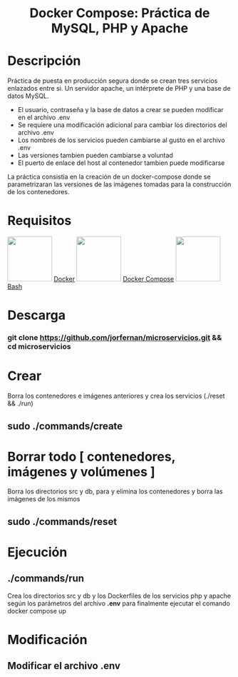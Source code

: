 <h1 align="center">Docker Compose: Práctica de MySQL, PHP y Apache</h1>

# Descripción

Práctica de puesta en producción segura donde se crean tres servicios enlazados entre si. Un servidor apache, un intérprete de PHP y una base de datos MySQL.

- El usuario, contraseña y la base de datos a crear se pueden modificar en el archivo .env
- Se requiere una modificación adicional para cambiar los directorios del archivo .env
- Los nombres de los servicios pueden cambiarse al gusto en el archivo .env
- Las versiones tambien pueden cambiarse a voluntad
- El puerto de enlace del host al contenedor tambien puede modificarse

La práctica consistia en la creación de un docker-compose donde se parametrizaran las versiones de las imágenes tomadas para la construcción de los contenedores.

# Requisitos
<img src="https://www.clipartmax.com/png/full/240-2400648_docker-container-logo-png.png" height=100 width=100>
<a href="https://docs.docker.com/engine/install/">Docker</a>

<img src="https://www.clipartmax.com/png/middle/341-3413211_compose-docker-compose.png" width=100 height=100>
<a href="https://docs.docker.com/compose/install/">Docker Compose</a>
<img src="https://img2.freepng.es/20180429/lhq/kisspng-bash-shell-script-linux-scripting-language-5ae586d96ab3c7.0595954015249917054371.jpg" width=100 height=100></img>
<a href="" width=100 height=100>Bash</a>

# Descarga
###    git clone https://github.com/jorfernan/microservicios.git && cd microservicios

# Crear
Borra los contenedores e imágenes anteriores y crea los servicios (./reset && ./run)

##  sudo ./commands/create

# Borrar todo [ contenedores, imágenes y volúmenes ]
Borra los directorios src y db, para y elimina los contenedores y borra las imágenes de los mismos
##  sudo ./commands/reset

# Ejecución
##  ./commands/run
Crea los directorios src y db y los Dockerfiles de los servicios php y apache según los parámetros del archivo **.env** para finalmente ejecutar el comando docker compose up

# Modificación
##    Modificar el archivo **.env**
